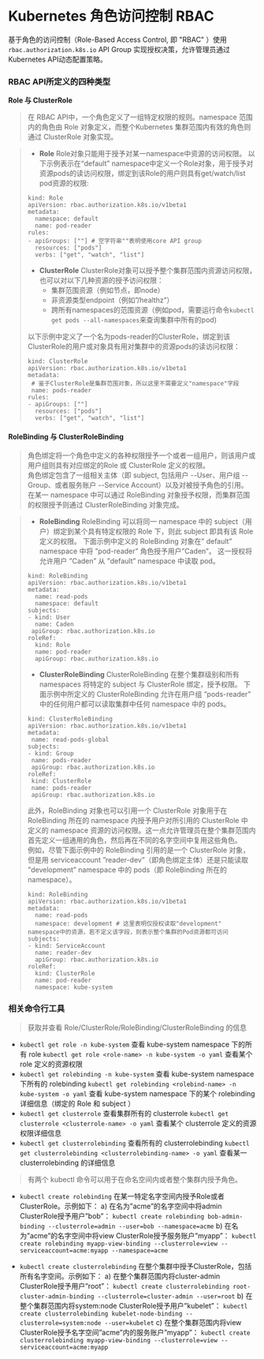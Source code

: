 # Kubernetes 角色访问控制 RBAC

基于角色的访问控制（Role-Based Access Control, 即 "RBAC" ）使用`rbac.authorization.k8s.io` API Group 实现授权决策，允许管理员通过Kubernetes API动态配置策略。

### RBAC API所定义的四种类型

**Role 与 ClusterRole**

> 在 RBAC API中，一个角色定义了一组特定权限的规则。namespace 范围内的角色由 Role 对象定义，而整个Kubernetes 集群范围内有效的角色则通过 ClusterRole 对象实现。

> * **Role** Role对象只能用于授予对某一namespace中资源的访问权限。 以下示例表示在“default” namespace中定义一个Role对象，用于授予对资源pods的读访问权限，绑定到该Role的用户则具有get/watch/list pod资源的权限:
>
> ```text
> kind: Role
> apiVersion: rbac.authorization.k8s.io/v1beta1
> metadata:
>   namespace: default
>   name: pod-reader
> rules:
> - apiGroups: [""] # 空字符串""表明使用core API group
>   resources: ["pods"]
>   verbs: ["get", "watch", "list"]
> ```
>
> * **ClusterRole** ClusterRole对象可以授予整个集群范围内资源访问权限， 也可以对以下几种资源的授予访问权限：
>   * 集群范围资源（例如节点，即node）
>   * 非资源类型endpoint（例如”/healthz”）
>   * 跨所有namespaces的范围资源（例如pod，需要运行命令`kubectl get pods --all-namespaces`来查询集群中所有的pod\)
>
> 以下示例中定义了一个名为pods-reader的ClusterRole，绑定到该ClusterRole的用户或对象具有用对集群中的资源pods的读访问权限：
>
> ```text
> kind: ClusterRole
> apiVersion: rbac.authorization.k8s.io/v1beta1
> metadata:
>  # 鉴于ClusterRole是集群范围对象，所以这里不需要定义"namespace"字段
>  name: pods-reader
> rules:
> - apiGroups: [""]
>   resources: ["pods"]
>   verbs: ["get", "watch", "list"]
> ```

#### RoleBinding 与 ClusterRoleBinding

> 角色绑定将一个角色中定义的各种权限授予一个或者一组用户，则该用户或用户组则具有对应绑定的Role 或 ClusterRole 定义的权限。  
> 角色绑定包含了一组相关主体（即 subject, 包括用户 --User、用户组 --Group、或者服务账户 --Service Account）以及对被授予角色的引用。 在某一 namespace 中可以通过 RoleBinding 对象授予权限，而集群范围的权限授予则通过 ClusterRoleBinding 对象完成。

> * **RoleBinding** RoleBinding 可以将同一 namespace 中的 subject（用户）绑定到某个具有特定权限的 Role 下，则此 subject 即具有该 Role 定义的权限。 下面示例中定义的 RoleBinding 对象在” default” namespace 中将 ”pod-reader” 角色授予用户”Caden”。 这一授权将允许用户 ”Caden” 从 ”default” namespace 中读取 pod。
>
> ```text
> kind: RoleBinding
> apiVersion: rbac.authorization.k8s.io/v1beta1
> metadata:
>   name: read-pods
>   namespace: default
> subjects:
> - kind: User
>   name: Caden
>  apiGroup: rbac.authorization.k8s.io
> roleRef:
>   kind: Role
>   name: pod-reader
>   apiGroup: rbac.authorization.k8s.io
> ```
>
> * **ClusterRoleBinding** ClusterRoleBinding 在整个集群级别和所有 namespaces 将特定的 subject 与 ClusterRole 绑定，授予权限。 下面示例中所定义的 ClusterRoleBinding 允许在用户组 ”pods-reader” 中的任何用户都可以读取集群中任何 namespace 中的 pods。
>
> ```text
> kind: ClusterRoleBinding
> apiVersion: rbac.authorization.k8s.io/v1beta1
> metadata:
>  name: read-pods-global
> subjects:
> - kind: Group
>  name: pods-reader
>  apiGroup: rbac.authorization.k8s.io
> roleRef:
>  kind: ClusterRole
>  name: pods-reader
>  apiGroup: rbac.authorization.k8s.io
> ```
>
> 此外，RoleBinding 对象也可以引用一个 ClusterRole 对象用于在 RoleBinding 所在的 namespace 内授予用户对所引用的 ClusterRole 中 定义的 namespace 资源的访问权限。这一点允许管理员在整个集群范围内首先定义一组通用的角色，然后再在不同的名字空间中复用这些角色。  
> 例如，尽管下面示例中的 RoleBinding 引用的是一个 ClusterRole 对象，但是用 serviceaccount ”reader-dev”（即角色绑定主体）还是只能读取 ”development” namespace 中的 pods（即 RoleBinding 所在的namespace）。
>
> ```text
> kind: RoleBinding
> apiVersion: rbac.authorization.k8s.io/v1beta1
> metadata:
>   name: read-pods
>   namespace: development # 这里表明仅授权读取"development" namespace中的资源，若不定义该字段，则表示整个集群的Pod资源都可访问
> subjects:
> - kind: ServiceAccount
>   name: reader-dev
>   apiGroup: rbac.authorization.k8s.io
> roleRef:
>   kind: ClusterRole
>   name: pod-reader
>   namespace: kube-system
> ```

### 相关命令行工具

> 获取并查看 Role/ClusterRole/RoleBinding/ClusterRoleBinding 的信息

* `kubectl get role -n kube-system` 查看 kube-system namespace 下的所有 role  `kubectl get role <role-name> -n kube-system -o yaml` 查看某个 role 定义的资源权限 
* `kubectl get rolebinding -n kube-system` 查看 kube-system namespace下所有的 rolebinding  `kubectl get rolebinding <rolebind-name> -n kube-system -o yaml` 查看 kube-system namespace 下的某个 rolebinding 详细信息（绑定的 Role 和 subject ） 
* `kubectl get clusterrole` 查看集群所有的 clusterrole  `kubectl get clusterrole <clusterrole-name> -o yaml` 查看某个 clusterrole 定义的资源权限详细信息 
* `kubectl get clusterrolebinding` 查看所有的 clusterrolebinding  `kubectl get clusterrolebinding <clusterrolebinding-name> -o yaml` 查看某一 clusterrolebinding 的详细信息

> 有两个 kubectl 命令可以用于在命名空间内或者整个集群内授予角色。

* `kubectl create rolebinding` 在某一特定名字空间内授予Role或者ClusterRole。示例如下： a\) 在名为”acme”的名字空间中将admin ClusterRole授予用户”bob”： `kubectl create rolebinding bob-admin-binding --clusterrole=admin --user=bob --namespace=acme` b\) 在名为”acme”的名字空间中将view ClusterRole授予服务账户”myapp”： `kubectl create rolebinding myapp-view-binding --clusterrole=view --serviceaccount=acme:myapp --namespace=acme`



* `kubectl create clusterrolebinding` 在整个集群中授予ClusterRole，包括所有名字空间。示例如下： a\) 在整个集群范围内将cluster-admin ClusterRole授予用户”root”： `kubectl create clusterrolebinding root-cluster-admin-binding --clusterrole=cluster-admin --user=root` b\) 在整个集群范围内将system:node ClusterRole授予用户”kubelet”： `kubectl create clusterrolebinding kubelet-node-binding --clusterrole=system:node --user=kubelet` c\) 在整个集群范围内将view ClusterRole授予名字空间”acme”内的服务账户”myapp”： `kubectl create clusterrolebinding myapp-view-binding --clusterrole=view --serviceaccount=acme:myapp`

